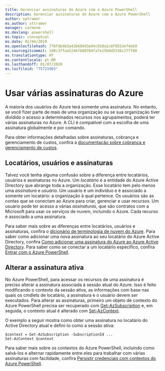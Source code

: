 ```yaml
---
title: Gerenciar assinaturas do Azure com o Azure PowerShell
description: Gerenciar assinaturas do Azure com o Azure PowerShell
author: sptramer
ms.author: sttramer
manager: carmonm
ms.devlang: powershell
ms.topic: conceptual
ms.date: 02/04/2019
ms.openlocfilehash: 778fdb463a42b609d3a94c910a2c0f9553ef4eb9
ms.sourcegitcommit: 2d0c3ffaa5246f680784fa7e15b0d2536c27ff80
ms.translationtype: HT
ms.contentlocale: pt-BR
ms.lasthandoff: 01/07/2020
ms.locfileid: "75721965"
---
```

# <a name="use-multiple-azure-subscriptions"></a>Usar várias assinaturas do Azure

A maioria dos usuários do Azure terá somente uma assinatura. No entanto, se você fizer parte de mais de uma organização ou se sua organização tiver dividido o acesso a determinados recursos nos agrupamentos, poderá ter várias assinaturas no Azure. A CLI é compatível com a escolha de uma assinatura globalmente e por comando.

Para obter informações detalhadas sobre assinaturas, cobrança e gerenciamento de custos, confira a [documentação sobre cobrança e gerenciamento de custos](/azure/billing/).

## <a name="tenants-users-and-subscriptions"></a>Locatários, usuários e assinaturas

Talvez você tenha alguma confusão sobre a diferença entre locatários, usuários e assinaturas no Azure. Um _locatário_ é a entidade do Azure Active Directory que abrange toda a organização. Esse locatário tem pelo menos uma _assinatura_ e _usuário_. Um usuário é um indivíduo e é associado a somente um locatário: a organização à qual pertence. Os usuários são as contas que se conectam ao Azure para criar, gerenciar e usar recursos.
Um usuário pode ter acesso a várias _assinaturas_, que são contratos com a Microsoft para usar os serviços de nuvem, incluindo o Azure. Cada recurso é associado a uma assinatura.

Para saber mais sobre as diferenças entre locatários, usuários e assinaturas, confira o [dicionário de terminologia de nuvem do Azure](/azure/azure-glossary-cloud-terminology).  Para saber como adicionar uma nova assinatura ao seu locatário do Azure Active Directory, confira [Como adicionar uma assinatura do Azure ao Azure Active Directory](/azure/active-directory/active-directory-how-subscriptions-associated-directory).
Para saber como se conectar a um locatário específico, confira [Entrar com o Azure PowerShell](/powershell/azure/authenticate-azureps).

## <a name="change-the-active-subscription"></a>Alterar a assinatura ativa

No Azure PowerShell, para acessar os recursos de uma assinatura é preciso alterar a assinatura associada à sessão atual do Azure.
Isso é feito modificando o contexto da sessão ativa, as informações com base nas quais os cmdlets de locatário, a assinatura e o usuário devem ser executados.
Para alterar as assinaturas, primeiro um objeto de contexto do Azure PowerShell precisa ser recuperado com [Get-AzSubscription](/powershell/module/az.accounts/get-azsubscription) e, em seguida, o contexto atual é alterado com [Set-AzContext](/powershell/module/az.accounts/set-azcontext).

O exemplo a seguir mostra como obter uma assinatura no locatário do Active Directory atual e defini-lo como a sessão ativa:

```powershell-interactive
$context = Get-AzSubscription -SubscriptionId ...
Set-AzContext $context
```

Para saber mais sobre os contextos do Azure PowerShell, incluindo como salvá-los e alternar rapidamente entre eles para trabalhar com várias assinaturas com facilidade, confira [Persistir credenciais com contextos do Azure PowerShell](context-persistence.md).
